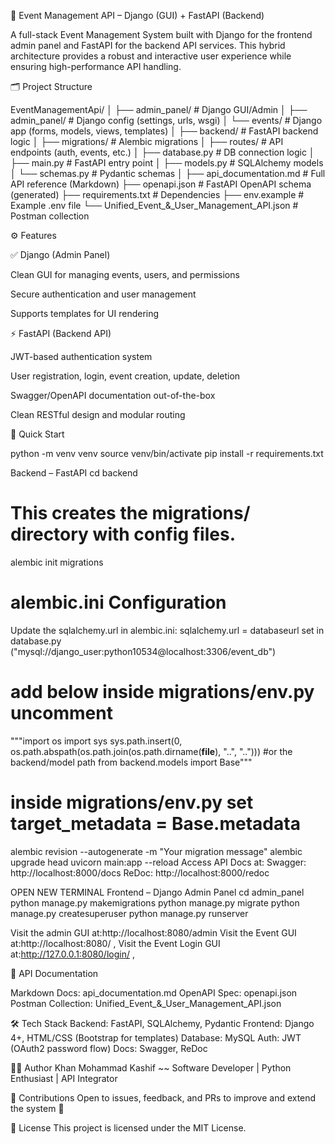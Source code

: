 🎯 Event Management API – Django (GUI) + FastAPI (Backend)

A full-stack Event Management System built with Django for the frontend admin panel and FastAPI for the backend API services. This hybrid architecture provides a robust and interactive user experience while ensuring high-performance API handling.

🗂️ Project Structure

EventManagementApi/
│
├── admin_panel/           # Django GUI/Admin
│   ├── admin_panel/       # Django config (settings, urls, wsgi)
│   └── events/            # Django app (forms, models, views, templates)
│
├── backend/               # FastAPI backend logic
│   ├── migrations/        # Alembic migrations
│   ├── routes/            # API endpoints (auth, events, etc.)
│   ├── database.py        # DB connection logic
│   ├── main.py            # FastAPI entry point
│   ├── models.py          # SQLAlchemy models
│   └── schemas.py         # Pydantic schemas
│
├── api_documentation.md   # Full API reference (Markdown)
├── openapi.json           # FastAPI OpenAPI schema (generated)
├── requirements.txt       # Dependencies
├── env.example            # Example .env file
└── Unified_Event_&_User_Management_API.json # Postman collection

⚙️ Features

✅ Django (Admin Panel)

Clean GUI for managing events, users, and permissions

Secure authentication and user management

Supports templates for UI rendering

⚡ FastAPI (Backend API)

JWT-based authentication system

User registration, login, event creation, update, deletion

Swagger/OpenAPI documentation out-of-the-box

Clean RESTful design and modular routing

🚀 Quick Start

python -m venv venv
source venv/bin/activate
pip install -r requirements.txt

Backend – FastAPI
cd backend
 # This creates the migrations/ directory with config files.
alembic init migrations  

# alembic.ini Configuration
Update the sqlalchemy.url in alembic.ini:
sqlalchemy.url = databaseurl set in database.py ("mysql://django_user:python10534@localhost:3306/event_db")
# add below inside migrations/env.py uncomment
"""import os
import sys
sys.path.insert(0, os.path.abspath(os.path.join(os.path.dirname(__file__), "..", "..")))  #or the backend/model path
from backend.models import Base"""

# inside migrations/env.py set target_metadata = Base.metadata
alembic revision --autogenerate -m "Your migration message"
alembic upgrade head
uvicorn main:app --reload
Access API Docs at:
Swagger: http://localhost:8000/docs
ReDoc: http://localhost:8000/redoc

OPEN NEW TERMINAL Frontend – Django Admin Panel
cd admin_panel
python manage.py makemigrations
python manage.py migrate
python manage.py createsuperuser
python manage.py runserver

Visit the admin GUI at:http://localhost:8080/admin
Visit the Event GUI at:http://localhost:8080/ ,
Visit the Event Login GUI at:http://127.0.0.1:8080/login/ ,


🧪 API Documentation

Markdown Docs: api_documentation.md
OpenAPI Spec: openapi.json
Postman Collection: Unified_Event_&_User_Management_API.json

🛠️ Tech Stack
Backend: FastAPI, SQLAlchemy, Pydantic
Frontend: Django 4+, HTML/CSS (Bootstrap for templates)
Database: MySQL
Auth: JWT (OAuth2 password flow)
Docs: Swagger, ReDoc

👨‍💻 Author
Khan Mohammad Kashif ~~ Software Developer | Python Enthusiast | API Integrator

🤝 Contributions
Open to issues, feedback, and PRs to improve and extend the system 🙌

📄 License
This project is licensed under the MIT License.